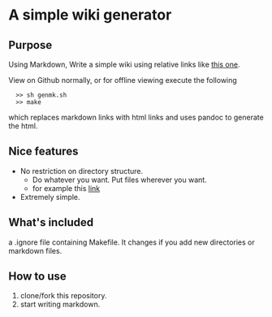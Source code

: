 # A simple wiki generator




## Purpose

Using Markdown, Write a simple wiki using relative links like [this one](linked.md). 

View on Github normally, or for offline viewing execute the following


```
  >> sh genmk.sh
  >> make 
```


which replaces markdown links with html links and uses pandoc to generate the html.



## Nice features

* No restriction on directory structure. 
  * Do whatever you want. Put files wherever you want.
  * for example this [link](example/my_custom_structure/link.md)
* Extremely simple.



## What's included

a .ignore file containing Makefile. It changes if you add new directories or markdown files.



## How to use

1. clone/fork this repository.
2. start writing markdown.

